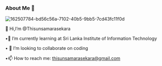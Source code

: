 ### About Me 👋


![162507784-bd56c56a-7102-40b5-9bb5-7cd43fc11f0d](https://user-images.githubusercontent.com/86977875/179335490-06a6b712-26e5-4e0b-9d39-42b8f5b56f46.jpg)


👋 Hi,I’m @Thisunsamarasekara

•🌱 I’m currently learning at Sri Lanka Institute of Information Technology

• 👯 I’m looking to collaborate on coding

•📫 How to reach me: thisunsamarasekara@gmail.com

<!--
**thisunsamarasekara/thisunsamarasekara** is a ✨ _special_ ✨ repository because its `README.md` (this file) appears on your GitHub profile.

Here are some ideas to get you started:

- 🔭 I’m currently working on ...
- 🌱 I’m currently learning ...
- 👯 I’m looking to collaborate on ...
- 🤔 I’m looking for help with ...
- 💬 Ask me about ...
- 📫 How to reach me: ...
- 😄 Pronouns: ...
- ⚡ Fun fact: ...
-->
